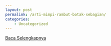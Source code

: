 ```yaml
---
layout: post
permalink: /arti-mimpi-rambut-botak-sebagian/
categories:
    - Uncategorized
---
```


[Baca Selengkapnya](/10)